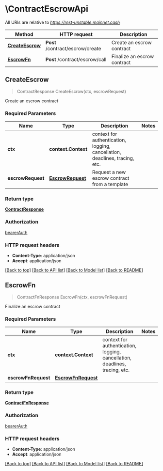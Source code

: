 # \ContractEscrowApi

All URIs are relative to *https://rest-unstable.mainnet.cash*

Method | HTTP request | Description
------------- | ------------- | -------------
[**CreateEscrow**](ContractEscrowApi.md#CreateEscrow) | **Post** /contract/escrow/create | Create an escrow contract
[**EscrowFn**](ContractEscrowApi.md#EscrowFn) | **Post** /contract/escrow/call | Finalize an escrow contract



## CreateEscrow

> ContractResponse CreateEscrow(ctx, escrowRequest)

Create an escrow contract

### Required Parameters


Name | Type | Description  | Notes
------------- | ------------- | ------------- | -------------
**ctx** | **context.Context** | context for authentication, logging, cancellation, deadlines, tracing, etc.
**escrowRequest** | [**EscrowRequest**](EscrowRequest.md)| Request a new escrow contract from a template | 

### Return type

[**ContractResponse**](ContractResponse.md)

### Authorization

[bearerAuth](../README.md#bearerAuth)

### HTTP request headers

- **Content-Type**: application/json
- **Accept**: application/json

[[Back to top]](#) [[Back to API list]](../README.md#documentation-for-api-endpoints)
[[Back to Model list]](../README.md#documentation-for-models)
[[Back to README]](../README.md)


## EscrowFn

> ContractFnResponse EscrowFn(ctx, escrowFnRequest)

Finalize an escrow contract

### Required Parameters


Name | Type | Description  | Notes
------------- | ------------- | ------------- | -------------
**ctx** | **context.Context** | context for authentication, logging, cancellation, deadlines, tracing, etc.
**escrowFnRequest** | [**EscrowFnRequest**](EscrowFnRequest.md)|  | 

### Return type

[**ContractFnResponse**](ContractFnResponse.md)

### Authorization

[bearerAuth](../README.md#bearerAuth)

### HTTP request headers

- **Content-Type**: application/json
- **Accept**: application/json

[[Back to top]](#) [[Back to API list]](../README.md#documentation-for-api-endpoints)
[[Back to Model list]](../README.md#documentation-for-models)
[[Back to README]](../README.md)

